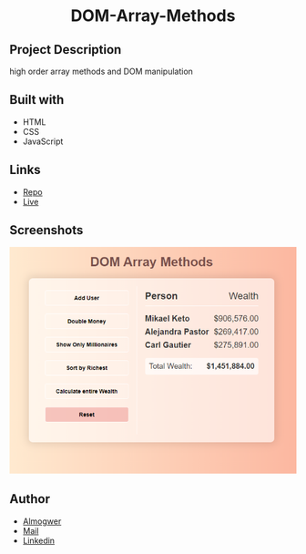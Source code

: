 <h1 align="center">DOM-Array-Methods</h1>

## Project Description

high order array methods and DOM manipulation

## Built with

- HTML
- CSS
- JavaScript

## Links

- [Repo](https://github.com/AlmogWer/DOM-array-methods "DOM-Array-methods Repo")
- [Live](https://almogwer.github.io/DOM-array-methods/ "Live View")

## Screenshots

![](img/Capture.PNG "Home Page")

## Author

- [Almogwer](https://github.com/almogwer)
- [Mail](mailto:Almogish@gmail.com?Subject=Hi% "Hi!")
- [Linkedin](https://www.linkedin.com/in/almogwertzberger/)
